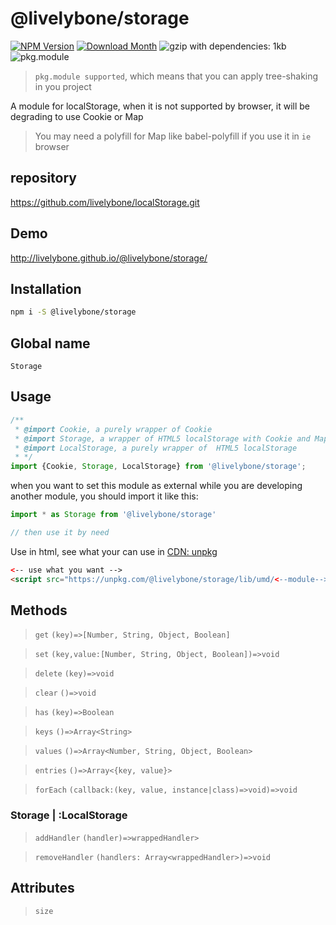 # @livelybone/storage
[![NPM Version](http://img.shields.io/npm/v/@livelybone/storage.svg?style=flat-square)](https://www.npmjs.com/package/@livelybone/storage)
[![Download Month](http://img.shields.io/npm/dm/@livelybone/storage.svg?style=flat-square)](https://www.npmjs.com/package/@livelybone/storage)
![gzip with dependencies: 1kb](https://img.shields.io/badge/gzip--with--dependencies-1kb-brightgreen.svg "gzip with dependencies: 1kb")
![pkg.module](https://img.shields.io/badge/pkg.module-supported-blue.svg "pkg.module")

> `pkg.module supported`, which means that you can apply tree-shaking in you project

A module for localStorage, when it is not supported by browser, it will be degrading to use Cookie or Map

> You may need a polyfill for Map like babel-polyfill if you use it in `ie` browser

## repository
https://github.com/livelybone/localStorage.git

## Demo
http://livelybone.github.io/@livelybone/storage/

## Installation
```bash
npm i -S @livelybone/storage
```

## Global name
`Storage`

## Usage
```js
/**
 * @import Cookie, a purely wrapper of Cookie
 * @import Storage, a wrapper of HTML5 localStorage with Cookie and Map
 * @import LocalStorage, a purely wrapper of  HTML5 localStorage
 * */
import {Cookie, Storage, LocalStorage} from '@livelybone/storage';
```

when you want to set this module as external while you are developing another module, you should import it like this:
```js
import * as Storage from '@livelybone/storage'

// then use it by need
```

Use in html, see what your can use in [CDN: unpkg](https://unpkg.com/@livelybone/storage/lib/umd/)
```html
<-- use what you want -->
<script src="https://unpkg.com/@livelybone/storage/lib/umd/<--module-->.js"></script>
```

## Methods
> `get` `(key)=>[Number, String, Object, Boolean]`

> `set` `(key,value:[Number, String, Object, Boolean])=>void`

> `delete` `(key)=>void`

> `clear` `()=>void`

> `has` `(key)=>Boolean`

> `keys` `()=>Array<String>`

> `values` `()=>Array<Number, String, Object, Boolean>`

> `entries` `()=>Array<{key, value}>`

> `forEach` `(callback:(key, value, instance|class)=>void)=>void`

### Storage | :LocalStorage
> `addHandler` `(handler)=>wrappedHandler>`

> `removeHandler` `(handlers: Array<wrappedHandler>)=>void`

## Attributes

> `size`
